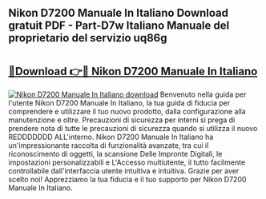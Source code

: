 ## Nikon D7200 Manuale In Italiano Download gratuit PDF - Part-D7w Italiano Manuale del proprietario del servizio uq86g

# <h2><a href="http://dferqp0.blite.top/?on=Nikon+D7200+Manuale+In+Italiano">🔗Download 👉🔴 Nikon D7200 Manuale In Italiano</a></h2>

[![Nikon D7200 Manuale In Italiano download](https://i.imgur.com/lujVjoI.png)](http://dferqp0.blite.top/?on=Nikon+D7200+Manuale+In+Italiano)
Benvenuto nella guida per l'utente Nikon D7200 Manuale In Italiano, la tua guida di fiducia per comprendere e utilizzare il tuo nuovo prodotto, dalla configurazione alla manutenzione e oltre. Precauzioni di sicurezza per interni si prega di prendere nota di tutte le precauzioni di sicurezza quando si utilizza il nuovo REDDDDDDD ALL'interno. Nikon D7200 Manuale In Italiano ha un'impressionante raccolta di funzionalità avanzate, tra cui il riconoscimento di oggetti, la scansione Delle Impronte Digitali, le impostazioni personalizzabili e L'Accesso multiutente, il tutto facilmente controllabile dall'interfaccia utente intuitiva e intuitiva. Grazie per aver scelto noi! Apprezziamo la tua fiducia e il tuo supporto per Nikon D7200 Manuale In Italiano.
